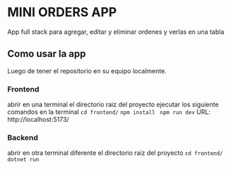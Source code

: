 # MINI ORDERS APP

App full stack para agregar, editar y eliminar ordenes y verlas en una tabla

## Como usar la app

Luego de tener el repositorio en su equipo localmente.

### Frontend

abrir en una terminal el directorio raiz del proyecto
ejecutar los siguiente comandos en la terminal
``` cd frontend/ ```
``` npm install ```
``` npm run dev```
URL: http://localhost:5173/


### Backend
abrir en otra terminal diferente el directorio raiz del proyecto
``` cd frontend/ ```
``` dotnet run ```
